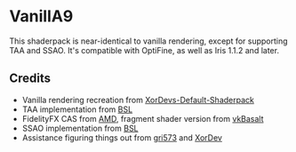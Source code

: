 # VanillA9
This shaderpack is near-identical to vanilla rendering, except for supporting TAA and SSAO. It's compatible with OptiFine, as well as Iris 1.1.2 and later.

## Credits
* Vanilla rendering recreation from [XorDevs-Default-Shaderpack](https://github.com/XorDev/XorDevs-Default-Shaderpack)
* TAA implementation from [BSL](https://bitslablab.com/bslshaders/)
* FidelityFX CAS from [AMD](https://github.com/GPUOpen-Effects/FidelityFX-CAS), fragment shader version from [vkBasalt](https://github.com/DadSchoorse/vkBasalt)
* SSAO implementation from [BSL](https://bitslablab.com/bslshaders/)
* Assistance figuring things out from [gri573](https://github.com/gri573) and [XorDev](https://github.com/XorDev)
